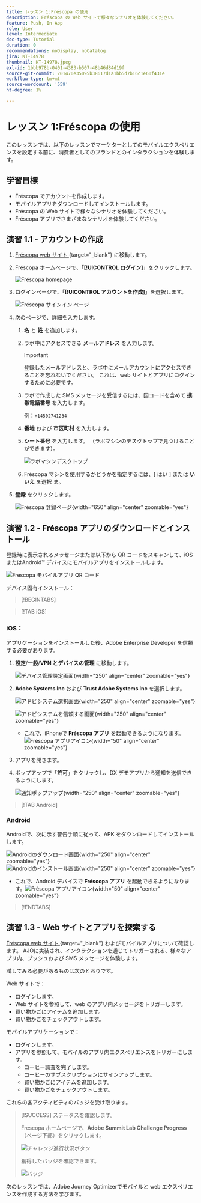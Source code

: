 ```yaml
---
title: レッスン 1:Fréscopa の使用
description: Fréscopa の Web サイトで様々なシナリオを体験してください。
feature: Push, In App
role: User
level: Intermediate
doc-type: Tutorial
duration: 0
recommendations: noDisplay, noCatalog
jira: KT-14978
thumbnail: KT-14978.jpeg
exl-id: 1bbb978b-0401-4383-b507-48b46d84d19f
source-git-commit: 201470e35095b38617d1a1bb5d7b16c1e60f431e
workflow-type: tm+mt
source-wordcount: '559'
ht-degree: 1%

---
```


# レッスン 1:Fréscopa の使用

このレッスンでは、以下のレッスンでマーケターとしてのモバイルエクスペリエンスを設定する前に、消費者としてのブランドとのインタラクションを体験します。

## 学習目標

* Fréscopa でアカウントを作成します。
* モバイルアプリをダウンロードしてインストールします。
* Fréscopa の Web サイトで様々なシナリオを体験してください。
* Fréscopa アプリでさまざまなシナリオを体験してください。

## 演習 1.1 - アカウントの作成

1. [Fréscopa web サイト ](https://dsn.adobe.com/p/adobe-summit-2024?token=eyJhbGciOiJIUzI1NiIsInR5cCI6IkpXVCJ9.eyJpZCI6ImFub255bW91cyIsImVtYWlsIjoiYW5vbnltb3VzQGFkb2JlLmNvbSIsImlzc3VlciI6InNoYXJlZC1saW5rIiwiYXJnb24iOnsiYWNjZXNzIjoicmVhZC1wcm9qZWN0IiwicHJvamVjdElkIjoiYWRvYmUtc3VtbWl0LTIwMjQifSwiaWF0IjoxNzEwNTI0MTIwLCJleHAiOjE3MTIzMzg1MjB9.q2uGVst6HjJw8SCWl-3pViNzepkdGnNCvGqZnbbkTsY){target="_blank"} に移動します。

1. Fréscopa ホームページで、「**[!UICONTROL ログイン]**」をクリックします。

   ![Fréscopa homepage](/help/summit-labs/summit-lab-2024/l820-lab-workbook/assets/1-1-1-frescopa-homepage.png "Fréscopa homepage")

1. ログインページで、「**[!UICONTROL アカウントを作成]**」を選択します。

   ![Fréscopa サインイン ページ ](/help/summit-labs/summit-lab-2024/l820-lab-workbook/assets/1-1-2-frescopa-sign-in-page.png "Fréscopa サインイン ")

1. 次のページで、詳細を入力します。

   1. **名** と **姓** を追加します。

   1. ラボ中にアクセスできる **メールアドレス** を入力します。

      >[!IMPORTANT]
      > 登録したメールアドレスと、ラボ中にメールアカウントにアクセスできることを忘れないでください。 これは、web サイトとアプリにログインするために必要です。

   1. ラボで作成した SMS メッセージを受信するには、国コードを含めて **携帯電話番号** を入力します。

      例：`+14502741234`

   1. **番地** および **市区町村** を入力します。

   1. **シート番号** を入力します。 （ラボマシンのデスクトップで見つけることができます）。

      ![ ラボマシンデスクトップ ](/help/summit-labs/summit-lab-2024/l820-lab-workbook/assets/locate-seat-number.png)

   1. Fréscopa マシンを使用するかどうかを指定するには、[ はい ] または **いいえ** を選択 **ま**。

1. **登録** をクリックします。

   ![Fréscopa 登録ページ ](/help/summit-labs/summit-lab-2024/l820-lab-workbook/assets/1-1-3-frescopa-registration-page.png){width="650" align="center" zoomable="yes"}

## 演習 1.2 - Fréscopa アプリのダウンロードとインストール

登録時に表示されるメッセージまたは以下から QR コードをスキャンして、iOSまたはAndroid™ デバイスにモバイルアプリをインストールします。

![Fréscopa モバイルアプリ QR コード ](/help/summit-labs/summit-lab-2024/l820-lab-workbook/assets/1-2-1-qr-codes.png "Fréscopa モバイルアプリ QR コード ")

デバイス固有インストール：

>[!BEGINTABS]

>[!TAB iOS]

### iOS：

アプリケーションをインストールした後、Adobe Enterprise Developer を信頼する必要があります。

1. **設定**/**一般**/**VPN とデバイスの管理** に移動します。

   ![ デバイス管理設定画面 ](/help/summit-labs/summit-lab-2024/l820-lab-workbook/assets/1-2-2-device-management-screen.PNG " デバイス管理設定画面 "){width="250" align="center" zoomable="yes"}

1. **Adobe Systems Inc** および **Trust Adobe Systems Inc** を選択します。

   ![ アドビシステム選択画面 ](/help/summit-labs/summit-lab-2024/l820-lab-workbook/assets/1-2-3-adobe-systems.PNG " アドビシステム選択画面 "){width="250" align="center" zoomable="yes"}
   <br>

   ![ アドビシステムを信頼する画面 ](/help/summit-labs/summit-lab-2024/l820-lab-workbook/assets/1-2-4-trust-adobe.PNG){width="250" align="center" zoomable="yes"}

   * これで、iPhoneで **Fréscopa アプリ** を起動できるようになります。![Fréscopa アプリアイコン ](/help/summit-labs/summit-lab-2024/l820-lab-workbook/assets/1-2-app-icon.png){width="50" align="center" zoomable="yes"}


1. アプリを開きます。

1. ポップアップで「**許可**」をクリックし、DX デモアプリから通知を送信できるようにします。

   ![ 通知ポップアップ ](/help/summit-labs/summit-lab-2024/l820-lab-workbook/assets/1-2-allow-notifications.png){width="250" align="center" zoomable="yes"}

>[!TAB Android]

### Android

Androidで、次に示す警告手順に従って、APK をダウンロードしてインストールします。

![Androidのダウンロード画面 ](/help/summit-labs/summit-lab-2024/l820-lab-workbook/assets/1-2-5-android-download.jpg "Androidのダウンロード画面 "){width="250" align="center" zoomable="yes"}
<br>
![Androidのインストール画面 ](/help/summit-labs/summit-lab-2024/l820-lab-workbook/assets/1-2-6-android-installation.jpg){width="250" align="center" zoomable="yes"}

* これで、Android デバイスで **Fréscopa アプリ** を起動できるようになります。![Fréscopa アプリアイコン ](/help/summit-labs/summit-lab-2024/l820-lab-workbook/assets/1-2-app-icon.png){width="50" align="center" zoomable="yes"}

>[!ENDTABS]

## 演習 1.3 - Web サイトとアプリを探索する

[Fréscopa web サイト ](https://dsn.adobe.com/p/adobe-summit-2024?token=eyJhbGciOiJIUzI1NiIsInR5cCI6IkpXVCJ9.eyJpZCI6ImFub255bW91cyIsImVtYWlsIjoiYW5vbnltb3VzQGFkb2JlLmNvbSIsImlzc3VlciI6InNoYXJlZC1saW5rIiwiYXJnb24iOnsiYWNjZXNzIjoicmVhZC1wcm9qZWN0IiwicHJvamVjdElkIjoiYWRvYmUtc3VtbWl0LTIwMjQifSwiaWF0IjoxNzEwNTI0MTIwLCJleHAiOjE3MTIzMzg1MjB9.q2uGVst6HjJw8SCWl-3pViNzepkdGnNCvGqZnbbkTsY){target="_blank"} およびモバイルアプリについて確認します。 AJOに実装され、インタラクションを通じてトリガーされる、様々なアプリ内、プッシュおよび SMS メッセージを体験します。

試してみる必要があるものは次のとおりです。

Web サイトで：

* ログインします。
* Web サイトを参照して、web のアプリ内メッセージをトリガーします。
* 買い物かごにアイテムを追加します。
* 買い物かごをチェックアウトします。

モバイルアプリケーションで：

* ログインします。
* アプリを参照して、モバイルのアプリ内エクスペリエンスをトリガーにします。
   * コーヒー調査を完了します。
   * コーヒーのサブスクリプションにサインアップします。
   * 買い物かごにアイテムを追加します。
   * 買い物かごをチェックアウトします。

これらの各アクティビティのバッジを受け取ります。

>[!SUCCESS]
>ステータスを確認します。
>
>Frescopa ホームページで、**Adobe Summit Lab Challenge Progress** （ページ下部）をクリックします。
> 
>  ![ チャレンジ進行状況ボタン ](/help/summit-labs/summit-lab-2024/l820-lab-workbook/assets/1-3-challenge-progress-button.png)
>
> 獲得したバッジを確認できます。
> 
> ![バッジ](/help/summit-labs/summit-lab-2024/l820-lab-workbook/assets/1-3-badges.png)

次のレッスンでは、Adobe Journey Optimizerでモバイルと web エクスペリエンスを作成する方法を学びます。

[def]: /help/summit-labs/summit-lab-2024/l820-lab-workbook/assets/1-2-4-trust-adobe.PNG
